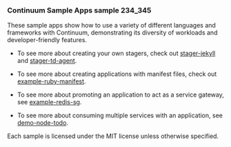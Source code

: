 ### Continuum Sample Apps  sample 234_345

These sample apps show how to use a variety of different languages and frameworks with Continuum, demonstrating its diversity of workloads and developer-friendly features.

- To see more about creating your own stagers, check out [stager-jekyll](https://github.com/apcera/continuum-sample-apps/tree/master/stager-jekyll) and [stager-td-agent](https://github.com/apcera/continuum-sample-apps/tree/master/stager-td-agent).

- To see more about creating applications with manifest files, check out [example-ruby-manifest](https://github.com/apcera/continuum-sample-apps/tree/master/example-ruby-manifest).

- To see more about promoting an application to act as a service gateway, see [example-redis-sg](https://github.com/apcera/continuum-sample-apps/tree/master/example-redis-sg).

- To see more about consuming multiple services with an application, see [demo-node-todo](https://github.com/apcera/continuum-sample-apps/tree/master/demo-node-todo).

Each sample is licensed under the MIT license unless otherwise specified.


